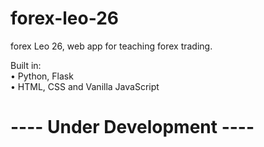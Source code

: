 # forex-leo-26
forex Leo 26, web app for teaching forex trading.

Built in:<br>
• Python, Flask<br>
• HTML, CSS and Vanilla JavaScript

# ---- Under Development ----
